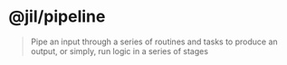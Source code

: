# @jil/pipeline

> Pipe an input through a series of routines and tasks to produce an output, or simply, run logic in a series of stages
